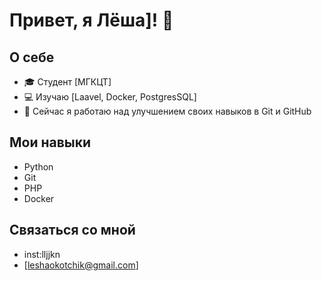 # Привет, я Лёша]! 👋

## О себе
- 🎓 Студент [МГКЦТ]
- 💻 Изучаю [Laavel, Docker, PostgresSQL]
- 🌱 Сейчас я работаю над улучшением своих навыков в Git и GitHub

## Мои навыки
- Python
- Git
- PHP
- Docker
  

## Связаться со мной
- inst:lljjkn
- [leshaokotchik@gmail.com]
